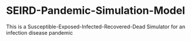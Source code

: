 # SEIRD-Pandemic-Simulation-Model
This is a Susceptible-Exposed-Infected-Recovered-Dead Simulator for an infection disease pandemic
